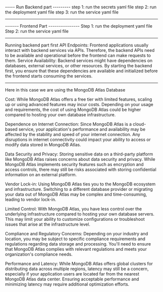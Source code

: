 ----- Run Backend part ---------
step 1: run the secrets yaml file 
step 2: run the deployment yaml file 
step 3: run the service yaml file 

------------------------------------------
------- Frontend Part ----------------
Step 1: run the deployment yaml file 
Step 2: run the service yaml file 

----------------------------------------------

Running backend part first 
API Endpoints: Frontend applications usually interact with backend services via APIs. Therefore, the backend APIs need to be available and operational before the frontend can make requests to them.
Service Availability: Backend services might have dependencies on databases, external services, or other resources. By starting the backend first, you ensure that these dependencies are available and initialized before the frontend starts consuming the services.

--------------------------------------------------------------------------------------------------

Here in this case we are using the MongoDB Atlas Database 

Cost: While MongoDB Atlas offers a free tier with limited features, scaling up or using advanced features may incur costs. Depending on your usage and requirements, the cost of using MongoDB Atlas could be higher compared to hosting your own database infrastructure.

Dependence on Internet Connection: Since MongoDB Atlas is a cloud-based service, your application's performance and availability may be affected by the stability and speed of your internet connection. Any disruptions in internet connectivity could impact your ability to access or modify data stored in MongoDB Atlas.

Data Security and Privacy: Storing sensitive data on a third-party platform like MongoDB Atlas raises concerns about data security and privacy. While MongoDB Atlas implements security features such as encryption and access controls, there may still be risks associated with storing confidential information on an external platform.

Vendor Lock-in: Using MongoDB Atlas ties you to the MongoDB ecosystem and infrastructure. Switching to a different database provider or migrating your data out of MongoDB Atlas may be complex and time-consuming, leading to vendor lock-in.

Limited Control: With MongoDB Atlas, you have less control over the underlying infrastructure compared to hosting your own database servers. This may limit your ability to customize configurations or troubleshoot issues that arise at the infrastructure level.

Compliance and Regulatory Concerns: Depending on your industry and location, you may be subject to specific compliance requirements and regulations regarding data storage and processing. You'll need to ensure that MongoDB Atlas complies with relevant regulations and meets your organization's compliance needs.

Performance and Latency: While MongoDB Atlas offers global clusters for distributing data across multiple regions, latency may still be a concern, especially if your application users are located far from the nearest MongoDB Atlas data center. Ensuring acceptable performance and minimizing latency may require additional optimization efforts.